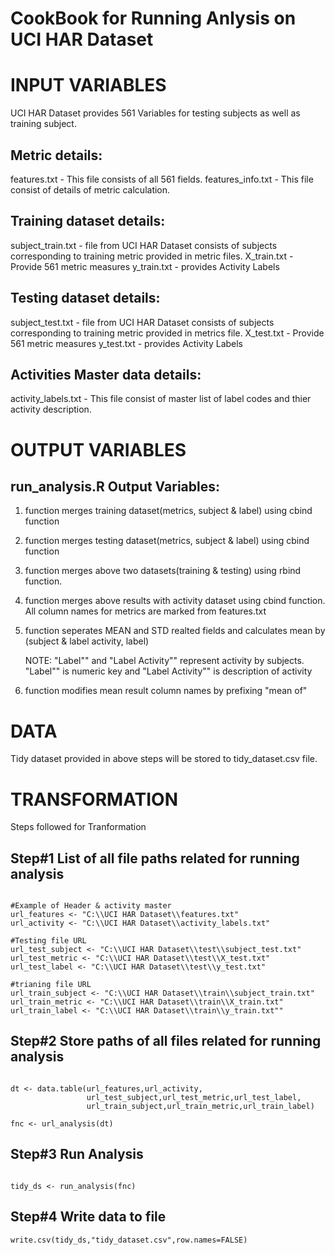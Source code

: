 CookBook for Running Anlysis on UCI HAR Dataset
========================================================

INPUT VARIABLES
========================================================

UCI HAR Dataset provides 561 Variables for testing subjects as well as training subject. 

Metric details:
---------------
features.txt - This file consists of all 561 fields.
features_info.txt - This file consist of details of metric calculation.


Training dataset details:
-------------------------

subject_train.txt - file from UCI HAR Dataset consists of subjects corresponding to training metric provided in metric files.
X_train.txt - Provide 561 metric measures
y_train.txt - provides Activity Labels


Testing dataset details:
------------------------

subject_test.txt - file from UCI HAR Dataset consists of subjects corresponding to training
metric provided in metrics file.
X_test.txt - Provide 561 metric measures
y_test.txt - provides Activity Labels


Activities Master data details:
-------------------------------

activity_labels.txt - This file consist of master list of label codes and thier activity description.

OUTPUT VARIABLES
========================================================

run_analysis.R Output Variables:
------------------------------

1. function merges training dataset(metrics, subject & label) using cbind function

2. function merges testing dataset(metrics, subject & label) using cbind function

3. function merges above two datasets(training & testing) using rbind function.

4. function merges above results with activity dataset using cbind function. All column names
for metrics are marked from features.txt

5. function seperates MEAN and STD realted fields and calculates mean by (subject & label activity, label) 

   NOTE: "Label"" and "Label Activity"" represent activity by subjects. "Label"" is numeric
   key and "Label Activity"" is description of activity

6. function modifies mean result column names by prefixing "mean of"

DATA
========================================================

Tidy dataset provided in above steps will be stored to tidy_dataset.csv file.


TRANSFORMATION
========================================================

Steps followed for Tranformation

Step#1 List of all file paths related for running analysis
-----

```{r}

#Example of Header & activity master
url_features <- "C:\\UCI HAR Dataset\\features.txt"  
url_activity <- "C:\\UCI HAR Dataset\\activity_labels.txt"

#Testing file URL
url_test_subject <- "C:\\UCI HAR Dataset\\test\\subject_test.txt"
url_test_metric <- "C:\\UCI HAR Dataset\\test\\X_test.txt"
url_test_label <- "C:\\UCI HAR Dataset\\test\\y_test.txt"

#trianing file URL
url_train_subject <- "C:\\UCI HAR Dataset\\train\\subject_train.txt"
url_train_metric <- "C:\\UCI HAR Dataset\\train\\X_train.txt"
url_train_label <- "C:\\UCI HAR Dataset\\train\\y_train.txt""

```

Step#2 Store paths of all files related for running analysis
-----

```{r}

dt <- data.table(url_features,url_activity,
                 url_test_subject,url_test_metric,url_test_label,
                 url_train_subject,url_train_metric,url_train_label)
                 
fnc <- url_analysis(dt)

```

Step#3 Run Analysis
-----

```{r}

tidy_ds <- run_analysis(fnc)

```

Step#4 Write data to file
----

```{r}
write.csv(tidy_ds,"tidy_dataset.csv",row.names=FALSE)

```


